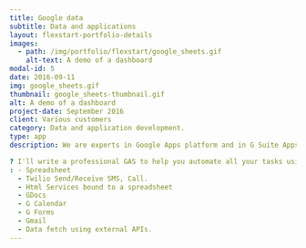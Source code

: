 ```yaml
---
title: Google data
subtitle: Data and applications
layout: flexstart-portfolio-details
images:
  - path: /img/portfolio/flexstart/google_sheets.gif
    alt-text: A demo of a dashboard
modal-id: 5
date: 2016-09-11
img: google_sheets.gif
thumbnail: google_sheets-thumbnail.gif
alt: A demo of a dashboard
project-date: September 2016
client: Various customers
category: Data and application development.
type: app
description: We are experts in Google Apps platform and in G Suite Apps. You are on the right place.

? I'll write a professional GAS to help you automate all your tasks using technologies like
: - Spreadsheet
  - Twilio Send/Receive SMS, Call.
  - Html Services bound to a spreadsheet
  - GDocs
  - G Calendar
  - G Forms
  - Gmail
  - Data fetch using external APIs.
---
```

